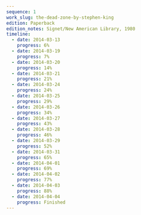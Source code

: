 ```yaml
---
sequence: 1
work_slug: the-dead-zone-by-stephen-king
edition: Paperback
edition_notes: Signet/New American Library, 1980
timeline:
  - date: 2014-03-13
    progress: 6%
  - date: 2014-03-19
    progress: 7%
  - date: 2014-03-20
    progress: 14%
  - date: 2014-03-21
    progress: 21%
  - date: 2014-03-24
    progress: 24%
  - date: 2014-03-25
    progress: 29%
  - date: 2014-03-26
    progress: 34%
  - date: 2014-03-27
    progress: 43%
  - date: 2014-03-28
    progress: 46%
  - date: 2014-03-29
    progress: 52%
  - date: 2014-03-31
    progress: 65%
  - date: 2014-04-01
    progress: 69%
  - date: 2014-04-02
    progress: 77%
  - date: 2014-04-03
    progress: 88%
  - date: 2014-04-04
    progress: Finished
---
```

